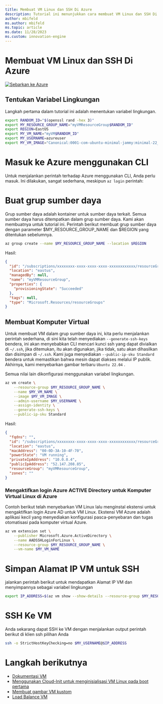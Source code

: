 ```yaml
---
title: Membuat VM Linux dan SSH Di Azure
description: Tutorial ini menunjukkan cara membuat VM Linux dan SSH Di Azure.
author: mbifeld
ms.author: mbifeld
ms.topic: article
ms.date: 11/28/2023
ms.custom: innovation-engine
---
```


# Membuat VM Linux dan SSH Di Azure

[![Sebarkan ke Azure](https://aka.ms/deploytoazurebutton)](https://go.microsoft.com/fwlink/?linkid=2262692)


## Tentukan Variabel Lingkungan

Langkah pertama dalam tutorial ini adalah menentukan variabel lingkungan.

```bash
export RANDOM_ID="$(openssl rand -hex 3)"
export MY_RESOURCE_GROUP_NAME="myVMResourceGroup$RANDOM_ID"
export REGION=EastUS
export MY_VM_NAME="myVM$RANDOM_ID"
export MY_USERNAME=azureuser
export MY_VM_IMAGE="Canonical:0001-com-ubuntu-minimal-jammy:minimal-22_04-lts-gen2:latest"
```

# Masuk ke Azure menggunakan CLI

Untuk menjalankan perintah terhadap Azure menggunakan CLI, Anda perlu masuk. Ini dilakukan, sangat sederhana, meskipun `az login` perintah:

# Buat grup sumber daya

Grup sumber daya adalah kontainer untuk sumber daya terkait. Semua sumber daya harus ditempatkan dalam grup sumber daya. Kami akan membuatnya untuk tutorial ini. Perintah berikut membuat grup sumber daya dengan parameter $MY_RESOURCE_GROUP_NAME dan $REGION yang ditentukan sebelumnya.

```bash
az group create --name $MY_RESOURCE_GROUP_NAME --location $REGION
```

Hasil:

<!-- expected_similarity=0.3 -->
```json   
{
  "id": "/subscriptions/xxxxxxxx-xxxx-xxxx-xxxx-xxxxxxxxxxxx/resourceGroups/myVMResourceGroup",
  "location": "eastus",
  "managedBy": null,
  "name": "myVMResourceGroup",
  "properties": {
    "provisioningState": "Succeeded"
  },
  "tags": null,
  "type": "Microsoft.Resources/resourceGroups"
}
```

## Membuat Komputer Virtual

Untuk membuat VM dalam grup sumber daya ini, kita perlu menjalankan perintah sederhana, di sini kita telah menyediakan `--generate-ssh-keys` bendera, ini akan menyebabkan CLI mencari kunci ssh yang dapat divialkan di `~/.ssh`, jika ditemukan, itu akan digunakan, jika tidak, satu akan dihasilkan dan disimpan di `~/.ssh`. Kami juga menyediakan `--public-ip-sku Standard` bendera untuk memastikan bahwa mesin dapat diakses melalui IP publik. Akhirnya, kami menyebarkan gambar terbaru `Ubuntu 22.04` . 

Semua nilai lain dikonfigurasi menggunakan variabel lingkungan.

```bash
az vm create \
    --resource-group $MY_RESOURCE_GROUP_NAME \
    --name $MY_VM_NAME \
    --image $MY_VM_IMAGE \
    --admin-username $MY_USERNAME \
    --assign-identity \
    --generate-ssh-keys \
    --public-ip-sku Standard
```

Hasil:

<!-- expected_similarity=0.3 -->
```json
{
  "fqdns": "",
  "id": "/subscriptions/xxxxxxxx-xxxx-xxxx-xxxx-xxxxxxxxxxxx/resourceGroups/myVMResourceGroup/providers/Microsoft.Compute/virtualMachines/myVM",
  "location": "eastus",
  "macAddress": "00-0D-3A-10-4F-70",
  "powerState": "VM running",
  "privateIpAddress": "10.0.0.4",
  "publicIpAddress": "52.147.208.85",
  "resourceGroup": "myVMResourceGroup",
  "zones": ""
}
```

### Mengaktifkan login Azure ACTIVE Directory untuk Komputer Virtual Linux di Azure

Contoh berikut telah menyebarkan VM Linux lalu menginstal ekstensi untuk mengaktifkan login Azure AD untuk VM Linux. Ekstensi VM Azure adalah aplikasi kecil yang menyediakan konfigurasi pasca-penyebaran dan tugas otomatisasi pada komputer virtual Azure.

```bash
az vm extension set \
    --publisher Microsoft.Azure.ActiveDirectory \
    --name AADSSHLoginForLinux \
    --resource-group $MY_RESOURCE_GROUP_NAME \
    --vm-name $MY_VM_NAME
```

# Simpan Alamat IP VM untuk SSH
jalankan perintah berikut untuk mendapatkan Alamat IP VM dan menyimpannya sebagai variabel lingkungan

```bash
export IP_ADDRESS=$(az vm show --show-details --resource-group $MY_RESOURCE_GROUP_NAME --name $MY_VM_NAME --query publicIps --output tsv)
```

# SSH Ke VM

<!--## Export the SSH configuration for use with SSH clients that support OpenSSH & SSH into the VM.
Login to Azure Linux VMs with Azure AD supports exporting the OpenSSH certificate and configuration. That means you can use any SSH clients that support OpenSSH-based certificates to sign in through Azure AD. The following example exports the configuration for all IP addresses assigned to the VM:-->

<!--
```bash
yes | az ssh config --file ~/.ssh/config --name $MY_VM_NAME --resource-group $MY_RESOURCE_GROUP_NAME
```
-->

Anda sekarang dapat SSH ke VM dengan menjalankan output perintah berikut di klien ssh pilihan Anda

```bash
ssh -o StrictHostKeyChecking=no $MY_USERNAME@$IP_ADDRESS
```

# Langkah berikutnya

* [Dokumentasi VM](https://learn.microsoft.com/azure/virtual-machines/)
* [Menggunakan Cloud-Init untuk menginisialisasi VM Linux pada boot pertama](https://learn.microsoft.com/azure/virtual-machines/linux/tutorial-automate-vm-deployment)
* [Membuat gambar VM kustom](https://learn.microsoft.com/azure/virtual-machines/linux/tutorial-custom-images)
* [Load Balance VM](https://learn.microsoft.com/azure/load-balancer/quickstart-load-balancer-standard-public-cli)
